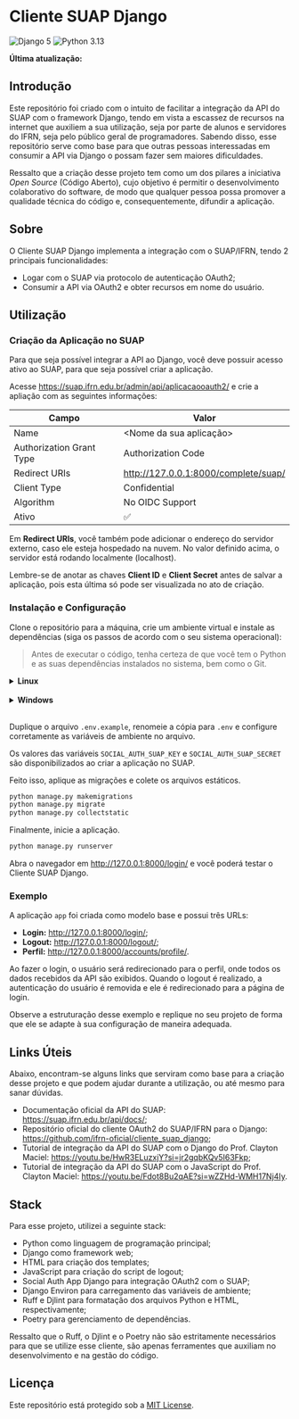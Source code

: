 # Cliente SUAP Django

![Django 5](https://img.shields.io/badge/Django-5-darkgreen)
![Python 3.13](https://img.shields.io/badge/Python-3.13-blue)

**Última atualização:** <!--LAST_UPDATED-->

## Introdução

Este repositório foi criado com o intuito de facilitar a integração da API do SUAP com o framework Django, tendo em vista a escassez de recursos na internet que auxiliem a sua utilização, seja por parte de alunos e servidores do IFRN, seja pelo público geral de programadores. Sabendo disso, esse repositório serve como base para que outras pessoas interessadas em consumir a API via Django o possam fazer sem maiores dificuldades.

Ressalto que a criação desse projeto tem como um dos pilares a iniciativa *Open Source* (Código Aberto), cujo objetivo é permitir o desenvolvimento colaborativo do software, de modo que qualquer pessoa possa promover a qualidade técnica do código e, consequentemente, difundir a aplicação.

## Sobre

O Cliente SUAP Django implementa a integração com o SUAP/IFRN, tendo 2 principais funcionalidades:

- Logar com o SUAP via protocolo de autenticação OAuth2;
- Consumir a API via OAuth2 e obter recursos em nome do usuário.

## Utilização

### Criação da Aplicação no SUAP

Para que seja possível integrar a API ao Django, você deve possuir acesso ativo ao SUAP, para que seja possível criar a aplicação.

Acesse <https://suap.ifrn.edu.br/admin/api/aplicacaooauth2/> e crie a apliação com as seguintes informações:

| Campo                    | Valor                                  |
|--------------------------|----------------------------------------|
| Name                     | <Nome da sua aplicação>                |
| Authorization Grant Type | Authorization Code                     |
| Redirect URIs            | <http://127.0.0.1:8000/complete/suap/> |
| Client Type              | Confidential                           |
| Algorithm                | No OIDC Support                        |
| Ativo                    | :white_check_mark:                     |

Em **Redirect URIs**, você também pode adicionar o endereço do servidor externo, caso ele esteja hospedado na nuvem. No valor definido acima, o servidor está rodando localmente (localhost).

Lembre-se de anotar as chaves **Client ID** e **Client Secret** antes de salvar a aplicação, pois esta última só pode ser visualizada no ato de criação.

### Instalação e Configuração

Clone o repositório para a máquina, crie um ambiente virtual e instale as dependências (siga os passos de acordo com o seu sistema operacional):

> Antes de executar o código, tenha certeza de que você tem o Python e as suas dependências instalados no sistema, bem como o Git.

<details>
<summary><b>Linux</b></summary><br>

```bash
git clone https://github.com/sergiodantasz/cliente-suap-django.git
cd cliente-suap-django
python3.13 -m venv venv
source venv/bin/activate
pip install -r requirements.txt
```

</details><br>

<details>
<summary><b>Windows</b></summary><br>

```powershell
git clone https://github.com/sergiodantasz/cliente-suap-django.git
cd cliente-suap-django
python -m venv venv
venv\Scripts\activate
pip install -r requirements.txt
```

</details><br>

Duplique o arquivo `.env.example`, renomeie a cópia para `.env` e configure corretamente as variáveis de ambiente no arquivo.

Os valores das variáveis `SOCIAL_AUTH_SUAP_KEY` e `SOCIAL_AUTH_SUAP_SECRET` são disponibilizados ao criar a aplicação no SUAP.

Feito isso, aplique as migrações e colete os arquivos estáticos.

```bash
python manage.py makemigrations
python manage.py migrate
python manage.py collectstatic
```

Finalmente, inicie a aplicação.

```bash
python manage.py runserver
```

Abra o navegador em <http://127.0.0.1:8000/login/> e você poderá testar o Cliente SUAP Django.

### Exemplo

A aplicação `app` foi criada como modelo base e possui três URLs:

- **Login:** <http://127.0.0.1:8000/login/>;
- **Logout:** <http://127.0.0.1:8000/logout/>;
- **Perfil:** <http://127.0.0.1:8000/accounts/profile/>.

Ao fazer o login, o usuário será redirecionado para o perfil, onde todos os dados recebidos da API são exibidos. Quando o logout é realizado, a autenticação do usuário é removida e ele é redirecionado para a página de login.

Observe a estruturação desse exemplo e replique no seu projeto de forma que ele se adapte à sua configuração de maneira adequada.

## Links Úteis

Abaixo, encontram-se alguns links que serviram como base para a criação desse projeto e que podem ajudar durante a utilização, ou até mesmo para sanar dúvidas.

- Documentação oficial da API do SUAP: <https://suap.ifrn.edu.br/api/docs/>;
- Repositório oficial do cliente OAuth2 do SUAP/IFRN para o Django: <https://github.com/ifrn-oficial/cliente_suap_django>;
- Tutorial de integração da API do SUAP com o Django do Prof. Clayton Maciel: <https://youtu.be/HwR3ELuzxjY?si=jr2gqbKQv5I63Fkp>;
- Tutorial de integração da API do SUAP com o JavaScript do Prof. Clayton Maciel: <https://youtu.be/Fdot8Bu2qAE?si=wZZHd-WMH17Nj4Iy>.

## Stack

Para esse projeto, utilizei a seguinte stack:

- Python como linguagem de programação principal;
- Django como framework web;
- HTML para criação dos templates;
- JavaScript para criação do script de logout;
- Social Auth App Django para integração OAuth2 com o SUAP;
- Django Environ para carregamento das variáveis de ambiente;
- Ruff e Djlint para formatação dos arquivos Python e HTML, respectivamente;
- Poetry para gerenciamento de dependências.

Ressalto que o Ruff, o Djlint e o Poetry não são estritamente necessários para que se utilize esse cliente, são apenas ferramentes que auxiliam no desenvolvimento e na gestão do código.

## Licença

Este repositório está protegido sob a [MIT License](./LICENSE).
